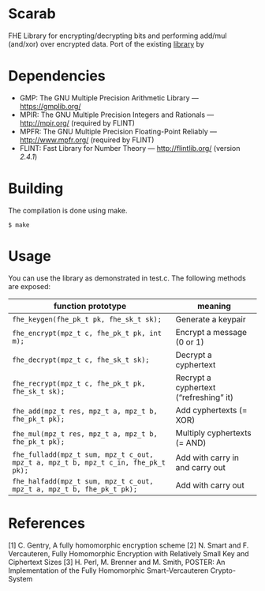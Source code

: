 Scarab
======

FHE Library for encrypting/decrypting bits and performing add/mul (and/xor) over encrypted data.
Port of the existing [library](https://github.com/hcrypt-project/libScarab) by

Dependencies
======
* GMP: The GNU Multiple Precision Arithmetic Library — https://gmplib.org/
* MPIR: The GNU Multiple Precision Integers and Rationals — http://mpir.org/ (required by FLINT)
* MPFR: The GNU Multiple Precision Floating-Point Reliably — http://www.mpfr.org/ (required by FLINT)
* FLINT: Fast Library for Number Theory — http://flintlib.org/ (version *2.4.1*)

Building
======
The compilation is done using make.

```
$ make
```

Usage
=======
You can use the library as demonstrated in test.c. The following methods are exposed:

| function prototype | meaning |
| ------------------ | ------- |
| `fhe_keygen(fhe_pk_t pk, fhe_sk_t sk);` | Generate a keypair |
| `fhe_encrypt(mpz_t c, fhe_pk_t pk, int m);` | Encrypt a message (0 or 1) |
| `fhe_decrypt(mpz_t c, fhe_sk_t sk);` | Decrypt a cyphertext |
| `fhe_recrypt(mpz_t c, fhe_pk_t pk, fhe_sk_t sk);` | Recrypt a cyphertext (“refreshing” it) |
| `fhe_add(mpz_t res, mpz_t a, mpz_t b, fhe_pk_t pk);` | Add cyphertexts (= XOR) |
| `fhe_mul(mpz_t res, mpz_t a, mpz_t b, fhe_pk_t pk);` | Multiply cyphertexts (= AND) |
| `fhe_fulladd(mpz_t sum, mpz_t c_out, mpz_t a, mpz_t b, mpz_t c_in, fhe_pk_t pk);` | Add with carry in and carry out |
| `fhe_halfadd(mpz_t sum, mpz_t c_out, mpz_t a, mpz_t b, fhe_pk_t pk);` | Add with carry out |

References
=======
[1] C. Gentry, A fully homomorphic encryption scheme
[2] N. Smart and F. Vercauteren, Fully Homomorphic Encryption with Relatively Small Key and Ciphertext Sizes
[3] H. Perl, M. Brenner and M. Smith, POSTER: An Implementation of the Fully Homomorphic Smart-Vercauteren Crypto-System
